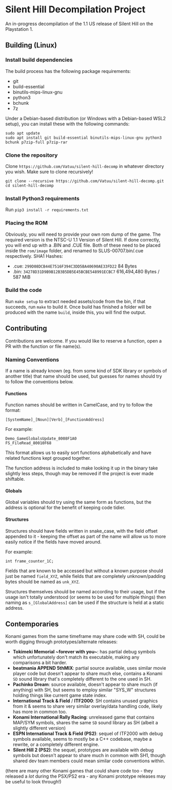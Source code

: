 # Silent Hill Decompilation Project

An in-progress decompilation of the 1.1 US release of Silent Hill on the Playstation 1.

## Building (Linux)

### Install build dependencies
The build process has the following package requirements:
- git
- build-essential
- binutils-mips-linux-gnu
- python3
- bchunk
- 7z

Under a Debian-based distribution (or Windows with a Debian-based WSL2 setup), you can install these with the following commands:
```
sudo apt update
sudo apt install git build-essential binutils-mips-linux-gnu python3 bchunk p7zip-full p7zip-rar
```

### Clone the repository
Clone `https://github.com/Vatuu/silent-hill-decomp` in whatever directory you wish. Make sure to clone recursively!
```
git clone --recursive https://github.com/Vatuu/silent-hill-decomp.git
cd silent-hill-decomp
```

### Install Python3 requirements
Run `pip3 install -r requirements.txt`

### Placing the ROM
Obviously, you will need to provide your own rom dump of the game. The required version is the NTSC-U 1.1 Version of Silent Hill.
If done correctly, you will end up with a .BIN and .CUE file. Both of these need to be placed inside the `rom/image` folder, and renamed to SLUS-00707.bin/.cue respectively.
SHA1 Hashes:
- .cue: `299D08DCB44E7516F394C3DD5BA40690AE33FD22` 84 Bytes
- .bin: `34278D31D9B9B12B3B5DB5E45BCBE548991ECBC7` 616,494,480 Bytes / 587 MiB

### Build the code
Run `make setup` to extract needed assets/code from the bin, if that succeeds, run `make` to build it.
Once build has finished a folder will be produced with the name `build`, inside this, you will find the output.

## Contributing
Contributions are welcome. If you would like to reserve a function, open a PR with the function or file name(s).

### Naming Conventions
If a name is already known (eg. from some kind of SDK library or symbols of another title) that name should be used, but guesses for names should try to follow the conventions below.

#### Functions
Function names should be written in CamelCase, and try to follow the format:

`[SystemName]_[Noun][Verb]_[FunctionAddress]`

For example:

`Demo_GameGlobalsUpdate_8008F1A0`  
`FS_FileRead_80010F68`

This format allows us to easily sort functions alphabetically and have related functions kept grouped together.

The function address is included to make looking it up in the binary take slightly less steps, though may be removed if the project is ever made shiftable.

#### Globals
Global variables should try using the same form as functions, but the address is optional for the benefit of keeping code tidier.

#### Structures
Structures should have fields written in snake_case, with the field offset appended to it - keeping the offset as part of the name will allow us to more easily notice if the fields have moved around.

For example:

`int frame_counter_1C;`

Fields that are known to be accessed but without a known purpose should just be named `field_XYZ`, while fields that are completely unknown/padding bytes should be named as `unk_XYZ`.

Structures themselves should be named according to their usage, but if the usage isn't totally understood (or seems to be used for multiple things) then naming as `s_[GlobalAddress]` can be used if the structure is held at a static address.

## Contemporaries
Konami games from the same timeframe may share code with SH, could be worth digging through prototypes/alternate releases:
-  **Tokimeki Memorial \~forever with you\~**: has partial debug symbols which unfortunately don't match its executable, making any comparisons a bit harder.
-  **beatmania APPEND 5thMIX**: partial source available, uses similar movie player code but doesn't appear to share much else, contains a Konami `SD` sound library that's completely different to the one used in SH.
-  **Pachinko Dream**: source available, doesn't appear to share much (if anything) with SH, but seems to employ similar "SYS_W" structures holding things like current game state index.
-  **International Track & Field** / **ITF2000**: SH contains unused graphics from it & seems to share very similar overlay/data handling code, likely has more in common too.
-  **Konami International Rally Racing**: unreleased game that contains MAP/SYM symbols, shares the same `SD` sound library as SH (albeit a slightly different version)
-  **ESPN International Track & Field (PS2)**: sequel of ITF2000 with debug symbols available, seems to mostly be a C++ codebase, maybe a rewrite, or a completely different engine.
-  **Silent Hill 2 (PS2)**: the sequel, prototypes are available with debug symbols but doesn't appear to share much in common with SH1, though shared dev team members could mean similar code conventions within.

(there are many other Konami games that could share code too - they released a *lot* during the PSX/PS2 era - any Konami prototype releases may be useful to look through!)
